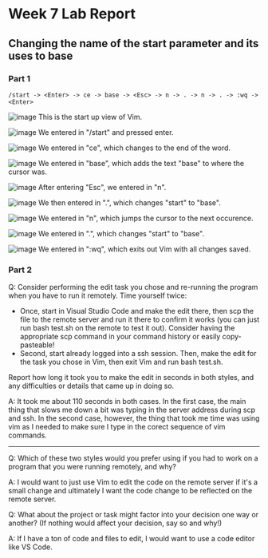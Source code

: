 # Week 7 Lab Report


## Changing the name of the start parameter and its uses to base


### Part 1

```
/start -> <Enter> -> ce -> base -> <Esc> -> n -> . -> n -> . -> :wq -> <Enter>
```

![image](week7-lab-report-screenshots/1.png)
This is the start up view of Vim.

![image](week7-lab-report-screenshots/2.png)
We entered in "/start" and pressed enter.

![image](week7-lab-report-screenshots/3.png)
We entered in "ce", which changes to the end of the word.

![image](week7-lab-report-screenshots/4.png)
We entered in "base", which adds the text "base" to where the cursor was.

![image](week7-lab-report-screenshots/5.png)
After entering "Esc", we entered in "n".

![image](week7-lab-report-screenshots/6.png)
We then entered in ".", which changes "start" to "base".

![image](week7-lab-report-screenshots/7.png)
We entered in "n", which jumps the cursor to the next occurence.

![image](week7-lab-report-screenshots/8.png)
We entered in ".", which changes "start" to "base".

![image](week7-lab-report-screenshots/9.png)
We entered in ":wq", which exits out Vim with all changes saved.


### Part 2
Q: Consider performing the edit task you chose and re-running the program when you have to run it remotely. Time yourself twice:

* Once, start in Visual Studio Code and make the edit there, then scp the file to the remote server and run it there to confirm it works (you can just run bash test.sh on the remote to test it out). Consider having the appropriate scp command in your command history or easily copy-pasteable!
* Second, start already logged into a ssh session. Then, make the edit for the task you chose in Vim, then exit Vim and run bash test.sh.

Report how long it took you to make the edit in seconds in both styles, and any difficulties or details that came up in doing so.

A: It took me about 110 seconds in both cases. In the first case, the main thing that slows me down a bit was typing in the server address during scp and ssh. In the second case, however, the thing that took me time was using vim as I needed to make sure I type in the corect sequence of vim commands. 

---
Q: Which of these two styles would you prefer using if you had to work on a program that you were running remotely, and why?

A: I would want to just use Vim to edit the code on the remote server if it's a small change and ultimately I want the code change to be reflected on the remote server.

Q: What about the project or task might factor into your decision one way or another? (If nothing would affect your decision, say so and why!)

A: If I have a ton of code and files to edit, I would want to use a code editor like VS Code.